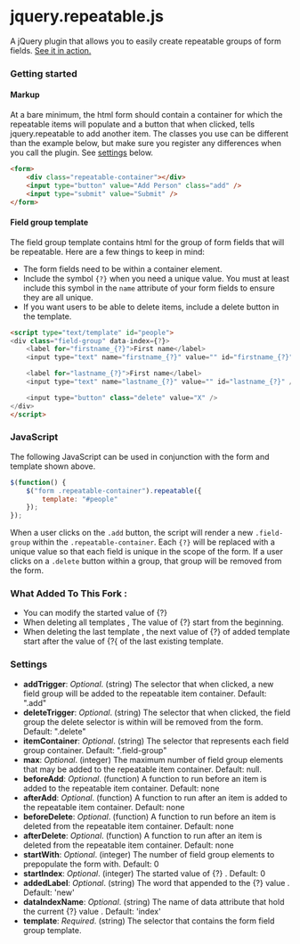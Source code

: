 # jquery.repeatable.js

A jQuery plugin that allows you to easily create repeatable groups of form fields. [See it in action.](http://jenwachter.com/jquery.repeatable/)



### Getting started

#### Markup

At a bare minimum, the html form should contain a container for which the repeatable items will populate and a button that when clicked, tells jquery.repeatable to add another item. The classes you use can be different than the example below, but make sure you register any differences when you call the plugin. See [settings](#settings) below.

```html
<form>
	<div class="repeatable-container"></div>
	<input type="button" value="Add Person" class="add" />
	<input type="submit" value="Submit" />
</form>
```


#### Field group template

The field group template contains html for the group of form fields that will be repeatable. Here are a few things to keep in mind:

* The form fields need to be within a container element.
* Include the symbol `{?}` when you need a unique value. You must at least include this symbol in the `name` attribute of your form fields to ensure they are all unique.
* If you want users to be able to delete items, include a delete button in the template.

```html
<script type="text/template" id="people">
<div class="field-group" data-index={?}>
	<label for="firstname_{?}">First name</label>
	<input type="text" name="firstname_{?}" value="" id="firstname_{?}" />

	<label for="lastname_{?}">First name</label>
	<input type="text" name="lastname_{?}" value="" id="lastname_{?}" />

	<input type="button" class="delete" value="X" />
</div>
</script>
```


### JavaScript

The following JavaScript can be used in conjunction with the form and template shown above.

```javascript
$(function() {
	$("form .repeatable-container").repeatable({
		template: "#people"
	});
});
```
When a user clicks on the `.add` button, the script will render a new `.field-group` within the `.repeatable-container`. Each `{?}` will be replaced with a unique value so that each field is unique in the scope of the form. If a user clicks on a `.delete` button within a group, that group will be removed from the form.


### What Added To This Fork : 

* You can modify the started value of {?}
* When deleting all templates , The value of {?} start from the beginning.
* When deleting the last template , the next value of {?} of added template start after the value of {?{ of the last existing template.

<a name="settings"></a>
### Settings


* __addTrigger__: _Optional_. (string) The selector that when clicked, a new field group will be added to the repeatable item container. Default: ".add"
* __deleteTrigger__: _Optional_. (string) The selector that when clicked, the field group the delete selector is within will be removed from the form. Default: ".delete"
* __itemContainer__: _Optional_. (string) The selector that represents each field group container. Default: ".field-group"
* __max__: _Optional_. (integer) The maximum number of field group elements that may be added to the repeatable item container. Default: null.
* __beforeAdd__: _Optional_. (function) A function to run before an item is added to the repeatable item container. Default: none
* __afterAdd__: _Optional_. (function) A function to run after an item is added to the repeatable item container. Default: none
* __beforeDelete__: _Optional_. (function) A function to run before an item is deleted from the repeatable item container. Default: none
* __afterDelete__: _Optional_. (function) A function to run after an item is deleted from the repeatable item container. Default: none
* __startWith__: _Optional_. (integer) The number of field group elements to prepopulate the form with. Default: 0
* __startIndex__: _Optional_. (integer) The started value of {?} . Default: 0
* __addedLabel__: _Optional_. (string) The word that appended to the {?} value . Default: 'new'
* __dataIndexName__: _Optional_. (string) The name of data attribute that hold the current {?} value . Default: 'index'
* __template__: _Required_. (string) The selector that contains the form field group template.
